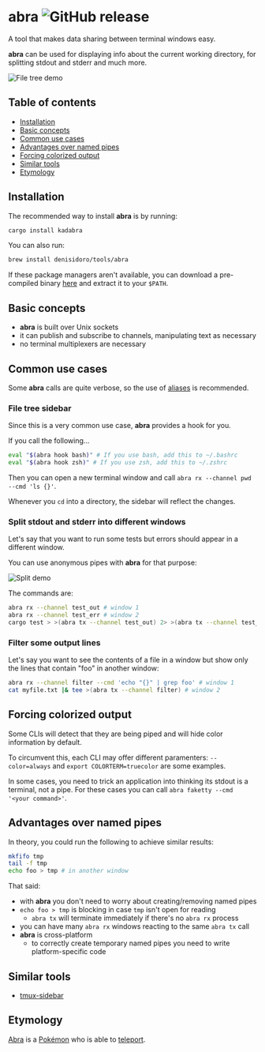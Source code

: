 # abra ![GitHub release](https://img.shields.io/github/v/release/denisidoro/abra?include_prereleases)
  
A tool that makes data sharing between terminal windows easy.

**abra** can be used for displaying info about the current working directory, for splitting stdout and stderr and much more.

![File tree demo](https://user-images.githubusercontent.com/3226564/103572068-c2878400-4eaa-11eb-86e1-651748a2dcd5.gif)

Table of contents
-----------------

   * [Installation](#installation)
   * [Basic concepts](#basic-concepts)
   * [Common use cases](#common-use-cases)
   * [Advantages over named pipes](#advantages-over-named-pipes)
   * [Forcing colorized output](#forcing-colorized-output)
   * [Similar tools](#similar-tools)
   * [Etymology](#etymology)

Installation
------------

The recommended way to install **abra** is by running: 
```sh
cargo install kadabra
```

You can also run:
```sh
brew install denisidoro/tools/abra
```

If these package managers aren't available, you can download a pre-compiled binary [here](https://github.com/denisidoro/abra/releases/latest) and extract it to your `$PATH`.

Basic concepts
-----------------
- **abra** is built over Unix sockets
- it can publish and subscribe to channels, manipulating text as necessary
- no terminal multiplexers are necessary

Common use cases
-----------------

Some **abra** calls are quite verbose, so the use of [aliases](https://github.com/denisidoro/abra/blob/master/shell/aliases.bash) is recommended. 

### File tree sidebar

Since this is a very common use case, **abra** provides a hook for you. 

If you call the following...

```sh
eval "$(abra hook bash)" # If you use bash, add this to ~/.bashrc
eval "$(abra hook zsh)" # If you use zsh, add this to ~/.zshrc
```

Then you can open a new terminal window and call `abra rx --channel pwd --cmd 'ls {}'`.

Whenever you `cd` into a directory, the sidebar will reflect the changes.

### Split stdout and stderr into different windows

Let's say that you want to run some tests but errors should appear in a different window.

You can use anonymous pipes with **abra** for that purpose:

![Split demo](https://user-images.githubusercontent.com/3226564/103569522-383d2100-4ea6-11eb-8deb-c8450d8d66a9.png)

The commands are:
```sh
abra rx --channel test_out # window 1
abra rx --channel test_err # window 2
cargo test > >(abra tx --channel test_out) 2> >(abra tx --channel test_err) # window 3
```

### Filter some output lines

Let's say you want to see the contents of a file in a window but show only the lines that contain "foo" in another window:

```sh
abra rx --channel filter --cmd 'echo "{}" | grep foo' # window 1
cat myfile.txt |& tee >(abra tx --channel filter) # window 2
```

Forcing colorized output
-------------

Some CLIs will detect that they are being piped and will hide color information by default. 

To circumvent this, each CLI may offer different paramenters: `--color=always` and `export COLORTERM=truecolor` are some examples.

In some cases, you need to trick an application into thinking its stdout is a terminal, not a pipe. For these cases you can call `abra faketty --cmd '<your command>'`.


Advantages over named pipes
-------------

In theory, you could run the following to achieve similar results:
```sh
mkfifo tmp
tail -f tmp
echo foo > tmp # in another window
```

That said:
- with **abra** you don't need to worry about creating/removing named pipes
- `echo foo > tmp` is blocking in case `tmp` isn't open for reading
   - `abra tx` will terminate immediately if there's no `abra rx` process
- you can have many `abra rx` windows reacting to the same `abra tx` call
- **abra** is cross-platform
   - to correctly create temporary named pipes you need to write platform-specific code

Similar tools
-------------

- [tmux-sidebar](https://github.com/tmux-plugins/tmux-sidebar)

Etymology
---------

[Abra](https://bulbapedia.bulbagarden.net/wiki/Abra_(Pok%C3%A9mon)) is a [Pokémon](https://bulbapedia.bulbagarden.net/wiki/Pok%C3%A9mon) who is able to [teleport](https://bulbapedia.bulbagarden.net/wiki/Teleport_(move)).
